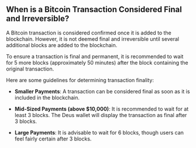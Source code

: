 ## When is a Bitcoin Transaction Considered Final and Irreversible?

A Bitcoin transaction is considered confirmed once it is added to the blockchain. However, it is not deemed final and irreversible until several additional blocks are added to the blockchain.

To ensure a transaction is final and permanent, it is recommended to wait for 5 more blocks (approximately 50 minutes) after the block containing the original transaction.

Here are some guidelines for determining transaction finality:

- **Smaller Payments**: A transaction can be considered final as soon as it is included in the blockchain.
  
- **Mid-Sized Payments (above $10,000)**: It is recommended to wait for at least 3 blocks. The Deus wallet will display the transaction as final after 3 blocks.
  
- **Large Payments**: It is advisable to wait for 6 blocks, though users can feel fairly certain after 3 blocks.